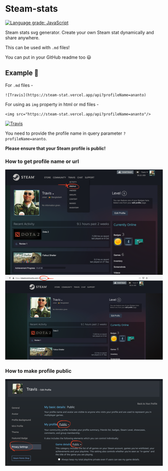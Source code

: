 # Steam-stats
[![Language grade: JavaScript](https://img.shields.io/lgtm/grade/javascript/g/Ananto30/steam-stat.svg?logo=lgtm&logoWidth=18)](https://lgtm.com/projects/g/Ananto30/steam-stat/context:javascript)

Steam stats svg generator. Create your own Steam stat dynamically and share anywhere.

This can be used with `.md` files!

You can put in your GitHub readme too 😃

## Example 📝

For `.md` files - 
```
![Travis](https://steam-stat.vercel.app/api?profileName=ananto)
```
For using as `img` property in html or md files -
```
<img src="https://steam-stat.vercel.app/api?profileName=ananto"/>
```

[![Travis](https://steam-stat.vercel.app/api?profileName=ananto)](https://steam-stat.vercel.app/api?profileName=ananto)


You need to provide the profile name in query parameter `?profileName=ananto`.

**Please ensure that your Steam profile is public!**

### How to get profile name or url

![Go to profile](./ss/GoToProfile.png?raw=true "Go to profile")
![Get profile name](./ss/GetProfileName.png?raw=true "Get profile name")

### How to make profile public

![Make profile public](./ss/public.png?raw=true "Make profile public")
